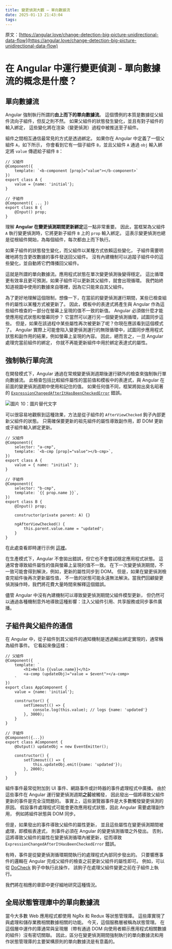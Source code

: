 ```yaml
---
title: 變更偵測大觀 – 單向數據流
date: 2025-01-13 21:43:04
tags:
---
```



原文：[https://angular.love/change-detection-big-picture-unidirectional-data-flow](https://angular.love/change-detection-big-picture-unidirectional-data-flow)

# 在 Angular 中運行變更偵測 - 單向數據流的概念是什麼？

單向數據流
------------------------

Angular 強制執行所謂的**由上而下的單向數據流**。
這個慣例的本質是數據從父組件流向子組件，但反之則不然。
如果父組件的狀態發生變化，並且有對子組件的輸入綁定，
這些變化將在渲染（變更偵測）過程中被推送至子組件。

組件之間相互通信最常見的方式是透過綁定。
如果你在 Angular 中定義了一個父組件 `A`，如下所示，
你會看到它有一個子組件 `B`，並且父組件 `A` 通過 `obj` 輸入綁定將 `value` 傳遞給子組件 `B`：

```
// 父組件
@Component({
    template: `<b-component [prop]="value"></b-component>`
})
export class A {
    value = {name: 'initial'};
}

// 子組件
@Component({ ... })
export class B {
    @Input() prop;
}
```

<!-- more -->

理解 **Angular 在變更偵測期間更新綁定**這一點非常重要。
因此，當框架為父組件 `A` 執行變更偵測時，它將更新子組件 `B` 上的 `prop` 輸入綁定。
這表示變更偵測也總是從根組件開始，為每個組件，每次都由上而下執行。

如果子組件的狀態發生變化，而父組件以某種方式依賴這些變化，
子組件需要明確地將包含更改數據的事件發送回父組件。
沒有內建機制可以追蹤子組件中的這些變化，並自動將它們傳播回父組件。

這就是所謂的單向數據流。應用程式狀態在單次變更偵測後變得穩定。
這比循環更有效率且更可預測，如果子組件可以更新其父組件，就會出現循環。
我們始終知道視圖中使用的數據來自哪裡，因為它只能來自其父組件。

為了更好地理解這個限制，想像一下，在當前的變更偵測運行期間，某些已檢查組件的屬性以某種方式被更新了。
因此，模板中的表達式將產生與 Angular 作為這些組件檢查的一部分在螢幕上呈現的值不一致的新值。
Angular 必須做什麼才能使應用程式狀態和螢幕同步？
它當然可以運行另一個變更偵測循環，試圖同步這些。
但是，如果在該過程中某些屬性再次被更新了呢？你現在應該看到這個模式了。
Angular 實際上可能會陷入變更偵測運行的無限循環中，試圖同步應用程式狀態和副作用的結果，例如螢幕上呈現的內容。
因此，總而言之，一旦 Angular 處理完當前組件的綁定，
你就不再能更新組件中用於綁定表達式的屬性。

強制執行單向流
-----------------------------

在開發模式下，Angular 通過在常規變更偵測週期後運行額外的檢查來強制執行單向數據流。
此檢查包括比較組件屬性的當前值和模板中的表達式，與 Angular 在前面的變更偵測週期中使用和記住的值。
如果任何值不同，框架將拋出臭名昭著的 [`ExpressionChangedAfterItHasBeenCheckedError`](https://angular.love/everything-you-need-to-know-about-the-expressionchangedafterithasbeencheckederror-error/) 錯誤。

![圖片 10：圖片替代文字](https://wp.angular.love/wp-content/uploads/2024/08/1-12.png)

可以很容易地觀察到這種效果，方法是從子組件的 `AfterViewChecked` 鉤子內部更新父組件的狀態。
只需確保要更新的祖先組件的屬性導致副作用，即 DOM 更新或子組件輸入綁定更新。

```
// 父組件
@Component({
	selector: "a-cmp",
	template: `<b-cmp [prop]="value"></b-cmp>`,
})
export class A {
	value = { name: "initial" };
}

// 子組件
@Component({
	selector: "b-cmp",
	template: `{{ prop.name }}`,
})
export class B {
	@Input() prop;

	constructor(private parent: A) {}

	ngAfterViewChecked() {
		this.parent.value.name = "updated";
	}
}
```

在此處查看即時運行示例 [這裡](https://stackblitz.com/edit/angular-ivy-ngmpgu?file=src%2Fapp%2Fapp.module.ts)。

在生產模式下，Angular 不會拋出錯誤，但它也不會嘗試穩定應用程式狀態。
這通常會導致組件屬性的值與螢幕上呈現的值不一致。
在下一次變更偵測期間，不一致可能會得到解決，例如，更新的屬性同步到 DOM。
但是，如果在變更偵測檢查完組件後再次更新屬性值，
不一致的狀態可能永遠無法解決。當我們回顧變更偵測操作時，我們將花費大量時間來解釋這個錯誤。

儘管 Angular 中沒有內建機制可以導致變更偵測期間父組件模型更新，
但仍然可以通過各種機制意外地導致這種影響：注入父組件引用、共享服務或同步事件廣播。

子組件與父組件的通信
-----------------------------

在 Angular 中，從子組件到其父組件的通知機制是透過輸出綁定實現的，通常稱為組件事件。
它看起來像這樣：

```
// 父組件
@Component({
    template: `
        <h1>Hello {{value.name}}</h1>
        <a-comp (updateObj)="value = $event"></a-comp>
    `
})
export class AppComponent {
    value = {name: 'initial'};

    constructor() {
        setTimeout(() => {
            console.log(this.value); // logs {name: 'updated'}
        }, 3000);
    }
}

// 子組件
@Component({...})
export class AComponent {
    @Output() updateObj = new EventEmitter();

    constructor() {
        setTimeout(() => {
            this.updateObj.emit({name: 'updated'});
        }, 2000);
    }
}
```

組件事件最常從附加到 UI 事件、網路事件或計時器的事件處理程式中廣播。
由於這些事件在 Angular 運行變更偵測週期**之前**被觸發，
因此發出一個將導致父組件更新的事件是完全沒問題的。
事實上，這些瀏覽器事件是大多數觸發變更偵測的原因。
假設事件處理程式可能會更改應用程式狀態，因此 Angular 需要處理副作用，
例如將組件狀態與 DOM 同步。

但是，如果發出的事件導致父組件的屬性更新，
並且這些屬性在變更偵測期間被處理，即模板表達式，
則事件必須在 Angular 的變更偵測循環之外發出。
否則，這將導致父組件的屬性在變更偵測循環內被更新，從而導致 `ExpressionChangedAfterItHasBeenCheckedError` 錯誤。

有時，事件是從變更偵測循環期間執行的處理程式內部同步發出的。
只要響應事件的邏輯在 Angular 完成父組件的檢查之前更新父組件的屬性即可。
例如，可以從 [DoCheck](https://angular.io/docs/ts/latest/api/core/index/DoCheck-interface.html) 鉤子中執行此操作，
該鉤子在處理父組件變更之前在子組件上執行。

我們將在相應的章節中更仔細地研究這種情況。

全局狀態管理庫中的單向數據流
-------------------------------------------------

當今大多數 Web 應用程式都使用 NgRx 和 Redux 等狀態管理庫。
這些庫實現了與處理和儲存業務相關數據相關的功能。
今天，這個服務層被稱為狀態管理。
在這個層中運作的庫通常與呈現層（帶有通過 DOM 向使用者顯示應用程式相關數據的組件）沒有密切關聯。
因此，區分在變更偵測期間強制執行的單向數據流和用作狀態管理庫的主要架構原則的單向數據流是有意義的。
